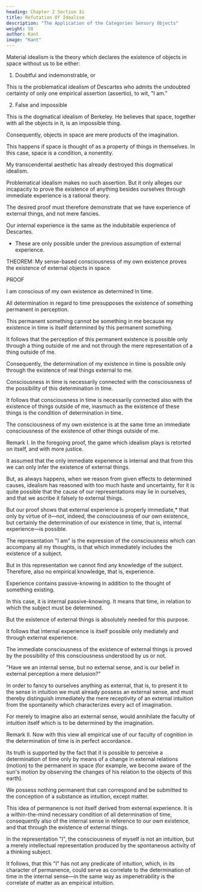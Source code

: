 ```yaml
---
heading: Chapter 2 Section 3i
title: Refutation Of Idealism
description: "The Application of the Categories Sensory Objects"
weight: 58
author: Kant
image: "Kant"
---
```



Material idealism is the theory which declares the existence of objects in space without us to be either:

1. Doubtful and indemonstrable, or

This is the problematical idealism of Descartes who admits the undoubted certainty of only one empirical assertion (assertio), to wit, "I am." 


2. False and impossible

This is the dogmatical idealism of Berkeley. He believes that space, together with all the objects in it, is an impossible thing. 

Consequently, objects in space are mere products of the imagination.

This happens if space is thought of as a property of things in themselves. In this case, space is a condition, a nonentity. 


My transcendental aesthetic has already destroyed this dogmatical idealism.

Problematical idealism makes no such assertion. But it only alleges our incapacity to prove the existence of anything besides ourselves through immediate experience is a rational theory. 

<!-- It evidences a thorough and philosophical mode of thinking, for it observes the rule not to form a decisive judgement before sufficient proof be shown.  -->

The desired proof must therefore demonstrate that we have experience of external things, and not mere fancies.

Our internal experience is the same as the indubitable experience of Descartes.
- These are only possible under the previous assumption of external experience.

<!-- For this purpose, we must prove, that our internal and, to ,  is itself  -->

<!-- The simple but empirically determined -->

THEOREM: My sense-based consciousness of my own existence proves the existence of external objects in space.

PROOF

I am conscious of my own existence as determined in time.

All determination in regard to time presupposes the existence of something permanent in perception. 

This permanent something cannot be something in me because my existence in time is itself determined by this permanent something. 

It follows that the perception of this permanent existence is possible only through a thing outside of me and not through the mere representation of a thing outside of me.

Consequently, the determination of my existence in time is possible only through the existence of real things external to me. 

Consciousness in time is necessarily connected with the consciousness of the possibility of this determination in time.

It follows that consciousness in time is necessarily connected also with the existence of things outside of me, inasmuch as the existence of these things is the condition of determination in time. 

The consciousness of my own existence is at the same time an immediate consciousness of the existence of other things outside of me.

Remark I. In the foregoing proof, the game which idealism plays is retorted on itself, and with more justice.

It assumed that the only immediate experience is internal and that from this we can only infer the existence of external things. 

But, as always happens, when we reason from given effects to determined causes, idealism has reasoned with too much haste and uncertainty, for it is quite possible that the cause of our representations may lie in ourselves, and that we ascribe it falsely to external things. 

But our proof shows that external experience is properly immediate,* that only by virtue of it—not, indeed, the consciousness of our own existence, but certainly the determination of our existence in time, that is, internal experience—is possible.

The representation "I am" is the expression of the consciousness which can accompany all my thoughts, is that which immediately includes the existence of a subject. 

But in this representation we cannot find any knowledge of the subject. Therefore, also no empirical knowledge, that is, experience. 

Experience contains passive-knowing in addition to the thought of something existing. 

In this case, it is internal passive-knowing. It means that time, in relation to which the subject must be determined.

But the existence of external things is absolutely needed for this purpose.

It follows that internal experience is itself possible only mediately and through external experience.


The immediate consciousness of the existence of external things is proved by the possibility of this consciousness understood by us or not.

"Have we an internal sense, but no external sense, and is our belief in external perception a mere delusion?" 

In order to fancy to ourselves anything as external, that is, to present it to the sense in intuition we must already possess an external sense, and must thereby distinguish immediately the mere receptivity of an external intuition from the spontaneity which characterizes every act of imagination.

For merely to imagine also an external sense, would annihilate the faculty of intuition itself which is to be determined by the imagination.


Remark II. Now with this view all empirical use of our faculty of cognition in the determination of time is in perfect accordance. 

Its truth is supported by the fact that it is possible to perceive a determination of time only by means of a change in external relations (motion) to the permanent in space (for example, we become aware of the sun's motion by observing the changes of his relation to the objects of this earth). 

We possess nothing permanent that can correspond and be submitted to the conception of a substance as intuition, except matter. 

This idea of permanence is not itself derived from external experience. It is a within-the-mind necessary condition of all determination of time, consequently also of the internal sense in reference to our own existence, and that through the existence of external things. 

In the representation "I", the consciousness of myself is not an intuition, but a merely intellectual representation produced by the spontaneous activity of a thinking subject. 

It follows, that this "I" has not any predicate of intuition, which, in its character of permanence, could serve as correlate to the determination of time in the internal sense—in the same way as impenetrability is the correlate of matter as an empirical intuition.

